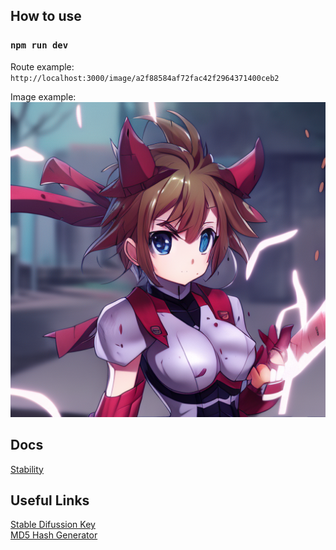 ## How to use

### `npm run dev`

Route example:
`http://localhost:3000/image/a2f88584af72fac42f2964371400ceb2`

Image example:
<img alt="demo" src="./images/a2f88584af72fac42f2964371400ceb2.jfif" />

## Docs

[Stability](https://api.stability.ai/docs#tag/v1betageneration/operation/textToImage)

## Useful Links

[Stable Difussion Key](https://beta.dreamstudio.ai/membership?tab=apiKeys)<br>
[MD5 Hash Generator](https://www.md5hashgenerator.com)
